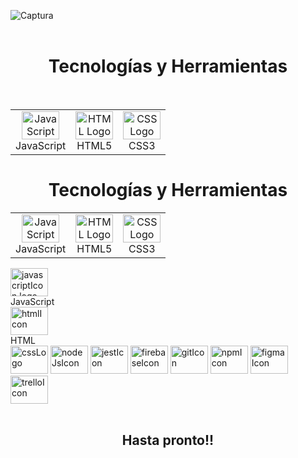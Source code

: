 ![Captura](https://github.com/MariaGarciaB/mariagarciab/assets/122326708/dca1bdf8-905a-4e1b-bafc-7288a9091f3f)
<br> <br>
<div class= "tecnologías" align="center">
<h1>Tecnologías y Herramientas </h1>
<br>
  <table>
  <tr>
    <td align="center">
      <img src="https://cdn.jsdelivr.net/gh/devicons/devicon/icons/javascript/javascript-original.svg" height="45" width="60" alt="JavaScript Logo" /><br>
      JavaScript
    </td>
    <td align="center">
      <img src="https://cdn.jsdelivr.net/gh/devicons/devicon/icons/html5/html5-plain-wordmark.svg" height="45" width="60" alt="HTML Logo" /><br>
      HTML5
    </td>
    <td align="center">
      <img src="https://cdn.jsdelivr.net/gh/devicons/devicon/icons/css3/css3-plain-wordmark.svg" height="45" width="60" alt="CSS Logo" /><br>
      CSS3
    </td>
  </tr>
</table>

# Tecnologías y Herramientas

<table border="0">
  <tr>
    <td align="center">
      <img src="https://cdn.jsdelivr.net/gh/devicons/devicon/icons/javascript/javascript-original.svg" height="45" width="60" alt="JavaScript Logo" /><br>
      JavaScript
    </td>
    <td align="center">
      <img src="https://cdn.jsdelivr.net/gh/devicons/devicon/icons/html5/html5-plain-wordmark.svg" height="45" width="60" alt="HTML Logo" /><br>
      HTML5
    </td>
    <td align="center">
      <img src="https://cdn.jsdelivr.net/gh/devicons/devicon/icons/css3/css3-plain-wordmark.svg" height="45" width="60" alt="CSS Logo" /><br>
      CSS3
    </td>
  </tr>
</table>
</div>
  <div><img src="https://cdn.jsdelivr.net/gh/devicons/devicon/icons/javascript/javascript-original.svg" height="45" width="60" alt="javascriptIcon logo" /><br> JavaScript </div>
  <div><img src="https://cdn.jsdelivr.net/gh/devicons/devicon/icons/html5/html5-plain-wordmark.svg" height="45" width="60" alt="htmlIcon" /><br>HTML</div>
  <img src="https://cdn.jsdelivr.net/gh/devicons/devicon/icons/css3/css3-plain-wordmark.svg" height="45" width="60" alt="cssLogo" />
  <img src="https://cdn.jsdelivr.net/gh/devicons/devicon/icons/nodejs/nodejs-original-wordmark.svg" height="45" width="60" alt="nodeJsIcon" />
  <img src="https://cdn.jsdelivr.net/gh/devicons/devicon/icons/jest/jest-plain.svg" height="45" width="60" alt="jestIcon" />
  <img src="https://cdn.jsdelivr.net/gh/devicons/devicon/icons/firebase/firebase-plain-wordmark.svg" height="45" width="60" alt="firebaseIcon" />
  <img src="https://cdn.jsdelivr.net/gh/devicons/devicon/icons/git/git-plain-wordmark.svg" height="45" width="60" alt="gitIcon" />
  <img src="https://cdn.jsdelivr.net/gh/devicons/devicon/icons/npm/npm-original-wordmark.svg" height="45" width="60" alt="npmIcon" />      
  <img src="https://cdn.jsdelivr.net/gh/devicons/devicon/icons/figma/figma-original.svg" height="45" width="60" alt="figmaIcon" />
  <img src="https://cdn.jsdelivr.net/gh/devicons/devicon/icons/trello/trello-plain-wordmark.svg" height="45" width="60" alt="trelloIcon" />
               
</div>
 <br><br>
 <div align="center">
 <h2> Hasta pronto!! </h2>
 </div>
